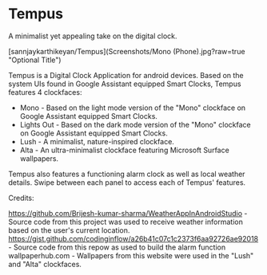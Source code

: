 # Tempus

A minimalist yet appealing take on the digital clock.

[sannjaykarthikeyan/Tempus](Screenshots/Mono (Phone).jpg?raw=true "Optional Title")

Tempus is a Digital Clock Application for android devices. Based on the system UIs found in Google Assistant equipped Smart Clocks, Tempus features 4 clockfaces:
* Mono - Based on the light mode version of the "Mono" clockface on Google Assistant equipped Smart Clocks.
* Lights Out - Based on the dark mode version of the "Mono" clockface on Google Assistant equipped Smart Clocks.
* Lush - A minimalist, nature-inspired clockface.
* Alta - An ultra-minimalist clockface featuring Microsoft Surface wallpapers.

Tempus also features a functioning alarm clock as well as local weather details. Swipe between each panel to access each of Tempus' features.

Credits:

https://github.com/Brijesh-kumar-sharma/WeatherAppInAndroidStudio - Source code from this project was used to receive weather information based on the user's current location.
https://gist.github.com/codinginflow/a26b41c07c1c2373f6aa92726ae92018 - Source code from this repow as used to build the alarm function
wallpaperhub.com - Wallpapers from this website were used in the "Lush" and "Alta" clockfaces.
